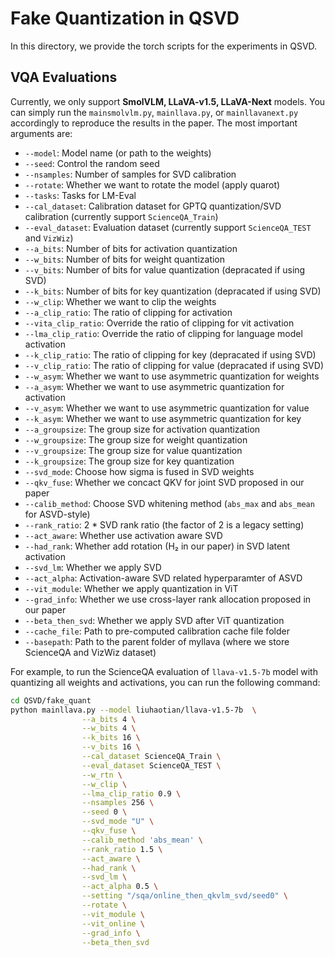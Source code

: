# Fake Quantization in QSVD


In this directory, we provide the torch scripts for the experiments in QSVD. 


## VQA Evaluations

Currently, we only support **SmolVLM, LLaVA-v1.5, LLaVA-Next** models. You can simply run the `mainsmolvlm.py`, `mainllava.py`, or `mainllavanext.py` accordingly to reproduce the results in the paper. The most important arguments are:

- `--model`: Model name (or path to the weights)
- `--seed`: Control the random seed
- `--nsamples`: Number of samples for SVD calibration 
- `--rotate`: Whether we want to rotate the model (apply quarot)
- `--tasks`: Tasks for LM-Eval
- `--cal_dataset`: Calibration dataset for GPTQ quantization/SVD calibration (currently support `ScienceQA_Train`)
- `--eval_dataset`: Evaluation dataset (currently support `ScienceQA_TEST` and `VizWiz`)
- `--a_bits`: Number of bits for activation quantization
- `--w_bits`: Number of bits for weight quantization
- `--v_bits`: Number of bits for value quantization (depracated if using SVD)
- `--k_bits`: Number of bits for key quantization (depracated if using SVD)
- `--w_clip`: Whether we want to clip the weights
- `--a_clip_ratio`: The ratio of clipping for activation
- `--vita_clip_ratio`: Override the ratio of clipping for vit activation
- `--lma_clip_ratio`: Override the ratio of clipping for language model activation
- `--k_clip_ratio`: The ratio of clipping for key (depracated if using SVD)
- `--v_clip_ratio`: The ratio of clipping for value  (depracated if using SVD)
- `--w_asym`: Whether we want to use asymmetric quantization for weights
- `--a_asym`: Whether we want to use asymmetric quantization for activation
- `--v_asym`: Whether we want to use asymmetric quantization for value
- `--k_asym`: Whether we want to use asymmetric quantization for key
- `--a_groupsize`: The group size for activation quantization
- `--w_groupsize`: The group size for weight quantization
- `--v_groupsize`: The group size for value quantization
- `--k_groupsize`: The group size for key quantization
- `--svd_mode`: Choose how sigma is fused in SVD weights
- `--qkv_fuse`: Whether we concact QKV for joint SVD proposed in our paper
- `--calib_method`: Choose SVD whitening method (`abs_max` and `abs_mean` for ASVD-style)
- `--rank_ratio`: 2 * SVD rank ratio (the factor of 2 is a legacy setting)
- `--act_aware`: Whether use activation aware SVD
- `--had_rank`: Whether add rotation (H₂ in our paper) in SVD latent activation 
- `--svd_lm`: Whether we apply SVD
- `--act_alpha`: Activation-aware SVD related hyperparamter of ASVD
- `--vit_module`: Whether we apply quantization in ViT
- `--grad_info`: Whether we use cross-layer rank allocation proposed in our paper
- `--beta_then_svd`: Whether we apply SVD after ViT quantization
- `--cache_file`: Path to pre-computed calibration cache file folder
- `--basepath`: Path to the parent folder of myllava (where we store ScienceQA and VizWiz dataset)

  
For example, to run the ScienceQA evaluation of `llava-v1.5-7b` model with quantizing all weights and activations, you can run the following command:

```bash
cd QSVD/fake_quant
python mainllava.py --model liuhaotian/llava-v1.5-7b  \
                --a_bits 4 \
                --w_bits 4 \
                --k_bits 16 \
                --v_bits 16 \
                --cal_dataset ScienceQA_Train \
                --eval_dataset ScienceQA_TEST \
                --w_rtn \
                --w_clip \
                --lma_clip_ratio 0.9 \
                --nsamples 256 \
                --seed 0 \
                --svd_mode "U" \
                --qkv_fuse \
                --calib_method 'abs_mean' \
                --rank_ratio 1.5 \
                --act_aware \
                --had_rank \
                --svd_lm \
                --act_alpha 0.5 \
                --setting "/sqa/online_then_qkvlm_svd/seed0" \
                --rotate \
                --vit_module \
                --vit_online \
                --grad_info \
                --beta_then_svd
```
